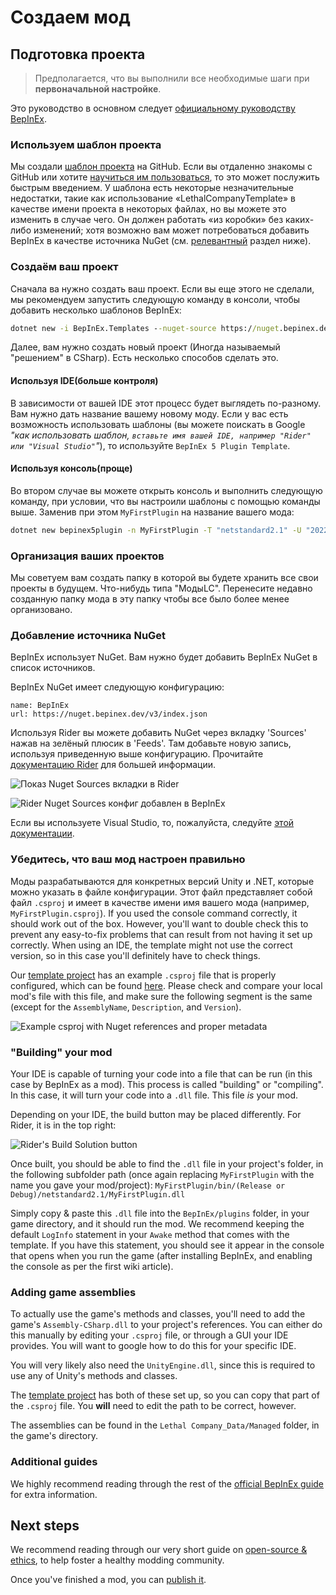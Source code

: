 # Создаем мод

## Подготовка проекта

> Предполагается, что вы выполнили все необходимые шаги при **первоначальной настройке**.

Это руководство в основном следует [официальному руководству BepInEx](https://docs.bepinex.dev/articles/dev_guide/plugin_tutorial/2_plugin_start.html).

### Используем шаблон проекта

Мы создали [шаблон проекта](https://github.com/LethalCompany/LethalCompanyTemplate) на GitHub. Если вы отдаленно знакомы с GitHub или хотите [научиться им пользоваться](#TODO-LINK-TO-CORRECT-PAGE-AND-HEADER), то это может послужить быстрым введением. У шаблона есть некоторые незначительные недостатки, такие как использование «LethalCompanyTemplate» в качестве имени проекта в некоторых файлах, но вы можете это изменить в случае чего. Он должен работать «из коробки» без каких-либо изменений; хотя возможно вам может потребоваться добавить BepInEx в качестве источника NuGet (см. [релевантный](#adding-nuget-source) раздел ниже).

### Создаём ваш проект

Сначала ва нужно создать ваш проект. Если вы еще этого не сделали, мы рекомендуем запустить следующую команду в консоли, чтобы добавить несколько шаблонов BepInEx:

```cmd
dotnet new -i BepInEx.Templates --nuget-source https://nuget.bepinex.dev/v3/index.json
```

Далее, вам нужно создать новый проект (Иногда называемый "решением" в CSharp). Есть несколько способов сделать это.

#### Используя IDE(больше контроля)

В зависимости от вашей IDE этот процесс будет выглядеть по-разному. Вам нужно дать название вашему новому моду. Если у вас есть возможность использовать шаблоны (вы можете поискать в Google _"как использовать шаблон, `вставьте имя вашей IDE, например "Rider" или "Visual Studio"`"_), то используйте `BepInEx 5 Plugin Template`.

#### Используя консоль(проще)

Во втором случае вы можете открыть консоль и выполнить следующую команду, при условии, что вы настроили шаблоны с помощью команды выше. Заменив при этом `MyFirstPlugin` на название вашего мода:

```cmd
dotnet new bepinex5plugin -n MyFirstPlugin -T "netstandard2.1" -U "2022.3.9"
```

### Организация ваших проектов

Мы советуем вам создать папку в которой вы будете хранить все свои проекты в будущем. Что-нибудь типа "МодыLC". Перенесите недавно созданную папку мода в эту папку чтобы все было более менее организовано.

### Добавление источника NuGet

BepInEx использует NuGet. Вам нужно будет добавить BepInEx NuGet в список источников.

BepInEx NuGet имеет следующую конфигурацию:

```
name: BepInEx
url: https://nuget.bepinex.dev/v3/index.json
```

Используя Rider вы можете добавить NuGet через вкладку 'Sources' нажав на зелёный плюсик в 'Feeds'. Там добавьте новую запись, используя приведенную выше конфигурацию. Прочитайте [документацию Rider](https://www.jetbrains.com/help/rider/Using_NuGet.html#sources) для большей информации.

![Показ Nuget Sources вкладки в Rider](../docs/files/starting-a-mod/ridershownugetsources.png)

![Rider Nuget Sources конфиг добавлен в BepInEx](../docs/files/starting-a-mod/ridernugetfeeds.png)

Если вы используете Visual Studio, то, пожалуйста, следуйте [этой документации](https://learn.microsoft.com/en-us/nuget/consume-packages/install-use-packages-visual-studio#package-sources).

### Убедитесь, что ваш мод настроен правильно

Моды разрабатываются для конкретных версий Unity и .NET, которые можно указать в файле конфигурации. Этот файл представляет собой файл `.csproj` и имеет в качестве имени имя вашего мода (например, `MyFirstPlugin.csproj`). If you used the console command correctly, it should work out of the box. However, you'll want to double check this to prevent any easy-to-fix problems that can result from not having it set up correctly. When using an IDE, the template might not use the correct version, so in this case you'll definitely have to check things.

Our [template project](https://github.com/LethalCompany/LethalCompanyTemplate) has an example `.csproj` file that is properly configured, which can be found [here](https://github.com/LethalCompany/LethalCompanyTemplate/blob/main/LethalCompanyTemplate/LethalCompanyTemplate.csproj). Please check and compare your local mod's file with this file, and make sure the following segment is the same (except for the `AssemblyName`, `Description`, and `Version`).

![Example csproj with Nuget references and proper metadata](../docs/files/starting-a-mod/csprojexample.png)

### "Building" your mod

Your IDE is capable of turning your code into a file that can be run (in this case by BepInEx as a mod). This process is called "building" or "compiling". In this case, it will turn your code into a `.dll` file. This file _is_ your mod.

Depending on your IDE, the build button may be placed differently. For Rider, it is in the top right:

![Rider's Build Solution button](../docs/files/starting-a-mod/riderbuild.png)

Once built, you should be able to find the `.dll` file in your project's folder, in the following subfolder path (once again replacing `MyFirstPlugin` with the name you gave your mod/project): `MyFirstPlugin/bin/(Release or Debug)/netstandard2.1/MyFirstPlugin.dll`

Simply copy & paste this `.dll` file into the `BepInEx/plugins` folder, in your game directory, and it should run the mod. We recommend keeping the default `LogInfo` statement in your `Awake` method that comes with the template. If you have this statement, you should see it appear in the console that opens when you run the game (after installing BepInEx, and enabling the console as per the first wiki article).

### Adding game assemblies

To actually use the game's methods and classes, you'll need to add the game's `Assembly-CSharp.dll` to your project's references. You can either do this manually by editing your `.csproj` file, or through a GUI your IDE provides. You will want to google how to do this for your specific IDE.

You will very likely also need the `UnityEngine.dll`, since this is required to use any of Unity's methods and classes.

The [template project](https://github.com/LethalCompany/LethalCompanyTemplate) has both of these set up, so you can copy that part of the `.csproj` file. You **will** need to edit the path to be correct, however.

The assemblies can be found in the `Lethal Company_Data/Managed` folder, in the game's directory.

### Additional guides

We highly recommend reading through the rest of the [official BepInEx guide](https://docs.bepinex.dev/articles/dev_guide/plugin_tutorial/2_plugin_start.html) for extra information.

## Next steps

We recommend reading through our very short guide on [open-source & ethics](open-source-and-ethics), to help foster a healthy modding community.

Once you've finished a mod, you can [publish it](publishing-your-mod).
